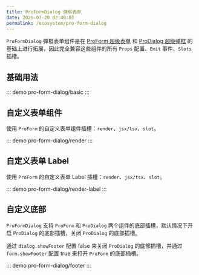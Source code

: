 ```yaml
---
title: ProFormDialog 弹框表单
date: 2025-07-20 02:46:03
permalink: /ecosystem/pro-form-dialog
---
```


`ProFormDialog` 弹框表单组件是在 [ProForm 超级表单](/ecosystem/pro-form/basic) 和 [ProDialog 超级弹框](/ecosystem/pro-dialog) 的基础上进行拓展，因此完全兼容这些组件的所有 `Props` 配置、`Emit` 事件、`Slots` 插槽。

## 基础用法

::: demo
pro-form-dialog/basic
:::

## 自定义表单组件

使用 `ProForm` 的自定义表单组件插槽：`render`、`jsx/tsx`、`slot`。

::: demo
pro-form-dialog/render
:::

## 自定义表单 Label

使用 `ProForm` 的自定义表单 Label 插槽：`render`、`jsx/tsx`、`slot`。

::: demo
pro-form-dialog/render-label
:::

## 自定义底部

`ProFormDialog` 支持 `ProForm` 和 `ProDialog` 两个组件的底部插槽，默认情况下开启 `ProDialog` 的底部插槽，关闭 `ProDialog` 的底部插槽。

通过 `dialog.showFooter` 配置 false 来关闭 `ProDialog` 的底部插槽，并通过 `form.showFooter` 配置 true 来打开 `ProForm` 的底部插槽。

::: demo
pro-form-dialog/footer
:::
